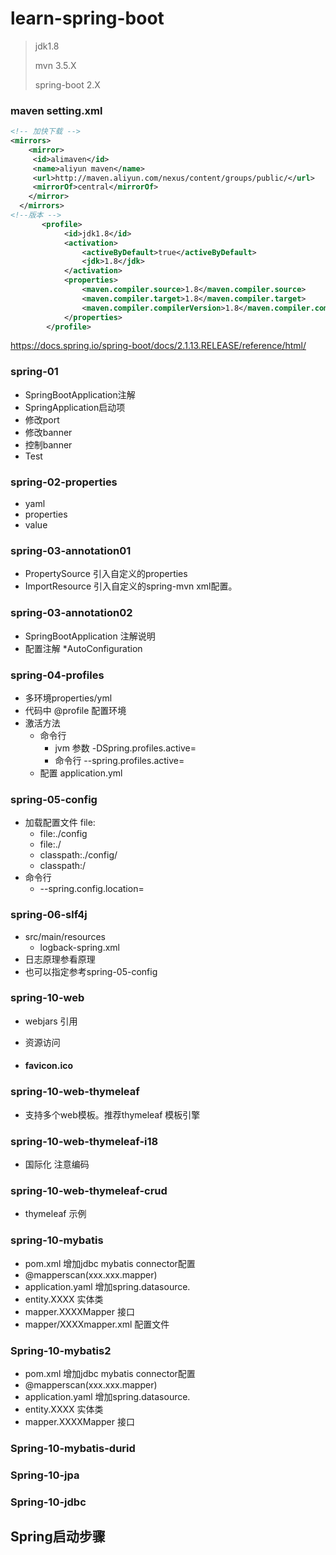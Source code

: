 # learn-spring-boot

> jdk1.8
>
> mvn 3.5.X
>
> spring-boot 2.X

### maven setting.xml 

```xml
<!-- 加快下载 --> 
<mirrors>
    <mirror>
     <id>alimaven</id>
     <name>aliyun maven</name>
     <url>http://maven.aliyun.com/nexus/content/groups/public/</url>
     <mirrorOf>central</mirrorOf>
    </mirror>
  </mirrors>
<!--版本 --> 
       <profile>   
            <id>jdk1.8</id>    
            <activation>   
                <activeByDefault>true</activeByDefault>    
                <jdk>1.8</jdk>   
            </activation>    
            <properties>   
                <maven.compiler.source>1.8</maven.compiler.source>    
                <maven.compiler.target>1.8</maven.compiler.target>    
                <maven.compiler.compilerVersion>1.8</maven.compiler.compilerVersion>   
            </properties>   
        </profile>

```



https://docs.spring.io/spring-boot/docs/2.1.13.RELEASE/reference/html/

### spring-01
+ SpringBootApplication注解
+ SpringApplication启动项
+ 修改port
+ 修改banner
+ 控制banner
+ Test

### spring-02-properties

+ yaml
+ properties
+ value

### spring-03-annotation01

+ PropertySource 引入自定义的properties
+ ImportResource 引入自定义的spring-mvn xml配置。

### spring-03-annotation02

+ SpringBootApplication 注解说明
+ 配置注解 *AutoConfiguration

### spring-04-profiles

+ 多环境properties/yml
+ 代码中 @profile 配置环境
+ 激活方法 
  + 命令行
    + jvm 参数 -DSpring.profiles.active=
    + 命令行 --spring.profiles.active=
  + 配置 application.yml

### spring-05-config

+ 加载配置文件 file:
  + file:./config
  + file:./
  + classpath:./config/
  + classpath:/
+ 命令行
  + --spring.config.location=

### spring-06-slf4j

+ src/main/resources
  + logback-spring.xml
+ 日志原理参看原理
+ 也可以指定参考spring-05-config

### spring-10-web

+ webjars  引用

+ 资源访问

+ #### favicon.ico

### spring-10-web-thymeleaf

+ 支持多个web模板。推荐thymeleaf 模板引擎

### spring-10-web-thymeleaf-i18

+ 国际化 注意编码

### spring-10-web-thymeleaf-crud

+ thymeleaf 示例







### spring-10-mybatis

+ pom.xml 增加jdbc mybatis connector配置
+ @mapperscan(xxx.xxx.mapper)
+ application.yaml 增加spring.datasource.
+ entity.XXXX 实体类
+ mapper.XXXXMapper 接口
+ mapper/XXXXmapper.xml 配置文件

### Spring-10-mybatis2

+ pom.xml 增加jdbc mybatis connector配置
+ @mapperscan(xxx.xxx.mapper)
+ application.yaml 增加spring.datasource.
+ entity.XXXX 实体类
+ mapper.XXXXMapper 接口

### Spring-10-mybatis-durid

### Spring-10-jpa

### Spring-10-jdbc



## Spring启动步骤